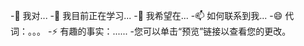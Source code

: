 -👀 我对...
-🌱 我目前正在学习...
-💞️ 我希望在...
-📫 如何联系到我...
-😄 代词：。。。
-⚡ 有趣的事实：......
-您可以单击“预览”链接以查看您的更改。

<!---
用
标签
--->
